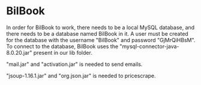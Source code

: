# BilBook
In order for BilBook to work, there needs to be a local MySQL database, and there needs to be a database named BilBook in it. A user must be created for the database with the username "BilBook" and password "GjMrQiHBsM". To connect to the database, BilBook uses the "mysql-connector-java-8.0.20.jar" present in our lib folder.

"mail.jar" and "activation.jar" is needed to send emails.

"jsoup-1.16.1.jar" and "org.json.jar" is needed to pricescrape.
